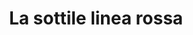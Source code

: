 ---
layout: post
title: La sottile linea rossa
director: Terrence Malick
year: 1998
cover: https://images.mubicdn.net/images/film/290/cache-90904-1657541008/image-w1280.jpg
---